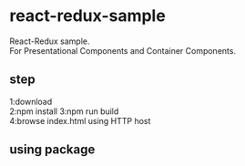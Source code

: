 # react-redux-sample
React-Redux sample.  
For Presentational Components and Container Components.

## step
1:download  
2:npm install
3:npm run build  
4:browse index.html using HTTP host

## using package
